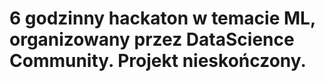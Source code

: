 # 6 godzinny hackaton w temacie ML, organizowany przez DataScience Community. Projekt nieskończony.
